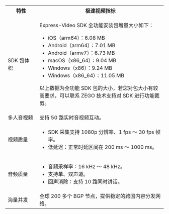 <table>
  <colgroup>
    <col width="20%">
    <col width="80%">
  </colgroup>
  <tbody><tr>
    <th>特性</th>
    <th>极速视频指标</th>
  </tr>
  <tr>
    <td>SDK 包体积</td>
    <td><p>Express-Video SDK 全功能安装包增量大小如下：</p><ul><li>iOS（arm64）：6.08 MB</li><li>Android（arm64）：7.01 MB</li><li>Android（armv7）：6.73 MB</li><li>macOS（x86_64）：9.04 MB</li><li>Windows（x86）：9.24 MB</li><li>Windows（x86_64）：11.05 MB</li></ul>
<div class="mk-hint"><p>以上数据为全功能 SDK 包的大小，若您对包大小有较高要求，可以联系 ZEGO 技术支持对 SDK 进行功能裁剪。</p></div></td>
  </tr>
  <tr>
    <td>多人音视频</td>
    <td>支持 50 路实时音视频互动。</td>
  </tr>
  <tr>
    <td>视频质量</td>
    <td><ul><li>SDK 采集支持 1080p 分辨率、1 fps ～ 30 fps 帧率。</li><li>低延迟：正常时延区间在 200 ms ～ 1000 ms。</li></ul></td>
  </tr>
  <tr>
    <td>音频质量</td>
    <td><ul><li>音频采样率：16 kHz ～ 48 kHz。</li><li>支持单、双声道。</li><li>回声消除：支持 10 路同时讲话。</li></ul></td>
  </tr>
  <tr>
    <td>海量并发</td>
    <td>全球 200 多个 BGP 节点，提供稳定的跨国内容分发网络。</td>
  </tr>
</tbody></table>
